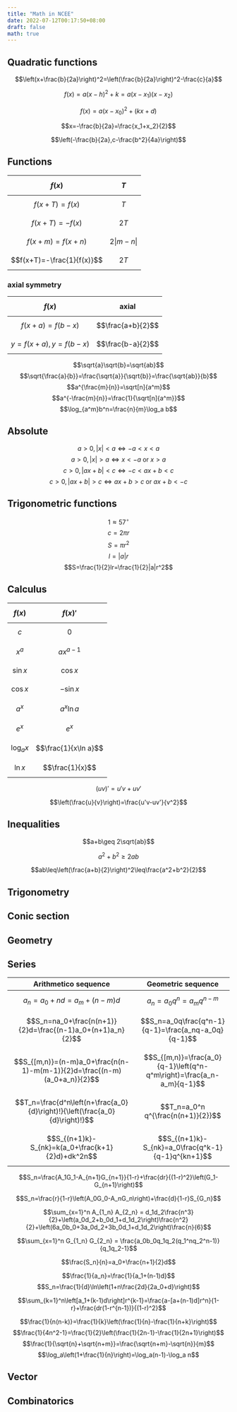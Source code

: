 ```yaml
---
title: "Math in NCEE"
date: 2022-07-12T00:17:50+08:00
draft: false
math: true
---
```


## Quadratic functions

$$\left(x+\frac{b}{2a}\right)^2=\left(\frac{b}{2a}\right)^2-\frac{c}{a}$$

$$f(x)=a(x-h)^2+k=a(x-x_1)(x-x_2)$$

$$f(x)=a(x-x_0)^2+(kx+d)$$

$$x=-\frac{b}{2a}=\frac{x_1+x_2}{2}$$

$$\left(-\frac{b}{2a},c-\frac{b^2}{4a}\right)$$

## Functions

|$$f(x)$$|$$T$$|
|--|--|
|$$f(x+T)=f(x)$$|$$T$$|
|$$f(x+T)=-f(x)$$|$$2T$$|
|$$f(x+m)=f(x+n)$$|$$2\|m-n\|$$|
|$$f(x+T)=-\frac{1}{f(x)}$$|$$2T$$|


### axial symmetry
|$$f(x)$$|axial|
|--|--|
|$$f(x+a)=f(b-x)$$|$$\frac{a+b}{2}$$|
|$$y=f(x+a),y=f(b-x)$$|$$\frac{b-a}{2}$$|


$$\sqrt{a}\sqrt{b}=\sqrt{ab}$$
$$\sqrt{\frac{a}{b}}=\frac{\sqrt{a}}{\sqrt{b}}=\frac{\sqrt{ab}}{b}$$
$$a^{\frac{m}{n}}=\sqrt[n]{a^m}$$
$$a^{-\frac{m}{n}}=\frac{1}{\sqrt[n]{a^m}}$$
$$\log_{a^m}b^n=\frac{n}{m}\log_a b$$

## Absolute

$$a>0,|x|<a \Leftrightarrow -a<x<a$$
$$a>0,|x|>a \Leftrightarrow x<-a\ \mathrm{or}\ x>a$$
$$c>0,|ax+b|<c \Leftrightarrow -c < ax+b < c$$
$$c>0,|ax+b|>c \Leftrightarrow ax+b >c\ \mathrm{or}\ ax+b < -c$$


## Trigonometric functions

$$1 \approx 57^\circ$$
$$c=2\pi r$$
$$S=\pi r^2$$
$$l=|a|r$$
$$S=\frac{1}{2}lr=\frac{1}{2}|a|r^2$$

## Calculus

|$$f(x)$$|$$f(x)'$$|
|--|--|
|$$c$$|$$0$$|
|$$x^a$$|$$ax^{a-1}$$|
|$$\sin x$$|$$\cos x$$|
|$$\cos x$$|$$-\sin x$$|
|$$a^x$$|$$a^x \ln a$$|
|$$e^x$$|$$e^x$$|
|$$\log_a x$$|$$\frac{1}{x\ln a}$$|
|$$\ln x$$|$$\frac{1}{x}$$|

$$(uv)'=u'v+uv'$$

$$\left(\frac{u}{v}\right)=\frac{u'v-uv'}{v^2}$$

## Inequalities

$$a+b\geq 2\sqrt{ab}$$

$$a^2+b^2\geq 2ab$$

$$ab\leq\left(\frac{a+b}{2}\right)^2\leq\frac{a^2+b^2}{2}$$

## Trigonometry

## Conic section

## Geometry

## Series

|Arithmetico sequence|Geometric sequence|
|--|--|
|$$a_n=a_0+nd=a_m+(n-m)d$$|$$a_n=a_0 q^n=a_mq^{n-m}$$|
|$$S_n=na_0+\frac{n(n+1)}{2}d=\frac{(n-1)a_0+(n+1)a_n}{2}$$|$$S_n=a_0q\frac{q^n-1}{q-1}=\frac{a_nq-a_0q}{q-1}$$|
|$$S_{[m,n)}=(n-m)a_0+\frac{n(n-1)-m(m-1)}{2}d=\frac{(n-m)(a_0+a_n)}{2}$$|$$S_{[m,n)}=\frac{a_0}{q-1}\left(q^n-q^m\right)=\frac{a_n-a_m}{q-1}$$|
|$$T_n=\frac{d^n\left(n+\frac{a_0}{d}\right)!}{\left(\frac{a_0}{d}\right)!}$$|$$T_n=a_0^n q^{\frac{n(n+1)}{2}}$$|
|$$S_{(n+1)k}-S_{nk}=k(a_0+\frac{k+1}{2}d)+dk^2n$$|$$S_{(n+1)k}-S_{nk}=a_0\frac{q^k-1}{q-1}q^{kn+1}$$|

$$S_n=\frac{A_1G_1-A_{n+1}G_{n+1}}{1-r}+\frac{dr}{(1-r)^2}\left(G_1-G_{n+1}\right)$$

$$S_n=\frac{r}{1-r}\left(A_0G_0-A_nG_n\right)+\frac{d}{1-r}S_{G_n}$$

$$\sum_{x=1}^n A_{1_n} A_{2_n} = d_1d_2\frac{n^3}{2}+\left(a_0d_2+b_0d_1+d_1d_2\right)\frac{n^2}{2}+\left(6a_0b_0+3a_0d_2+3b_0d_1+d_1d_2\right)\frac{n}{6}$$

$$\sum_{x=1}^n G_{1_n} G_{2_n} = \frac{a_0b_0q_1q_2(q_1^nq_2^n-1)}{q_1q_2-1}$$

$$\frac{S_n}{n}=a_0+\frac{n+1}{2}d$$

$$\frac{1}{a_n}=\frac{1}{a_1+(n-1)d}$$
$$S_n=\frac{1}{d}\ln\left(1+n\frac{2d}{2a_0+d}\right)$$

$$\sum_{k=1}^n\left[a_1+(k-1)d\right]r^{k-1}=\frac{a-[a+(n-1)d]r^n}{1-r}+\frac{dr(1-r^{n-1})}{(1-r)^2}$$

$$\frac{1}{n(n-k)}=\frac{1}{k}\left(\frac{1}{n}-\frac{1}{n+k}\right)$$
$$\frac{1}{4n^2-1}=\frac{1}{2}\left(\frac{1}{2n-1}-\frac{1}{2n+1}\right)$$
$$\frac{1}{\sqrt{n}+\sqrt{n+m}}=\frac{\sqrt{n+m}-\sqrt{n}}{m}$$
$$\log_a\left(1+\frac{1}{n}\right)=\log_a(n-1)-\log_a n$$


## Vector

## Combinatorics
